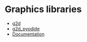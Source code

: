 # Graphics libraries

- [g2d](https://github.com/fondinfo/fondinfo/blob/master/g2d.py)
- [g2d_pyodide](https://github.com/fondinfo/fondinfo/blob/master/g2d_pyodide.py)
- [Documentation](https://github.com/fondinfo/fondinfo/blob/master/README.md)
